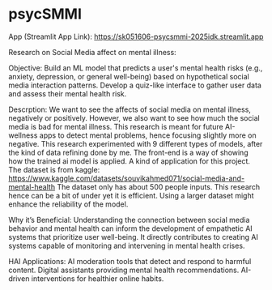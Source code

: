 # psycSMMI
App (Streamlit App Link):
https://sk051606-psycsmmi-2025idk.streamlit.app

Research on Social Media affect on mental illness:

Objective:
Build an ML model that predicts a user's mental health risks (e.g., anxiety, depression, or general well-being) based on hypothetical social media interaction patterns. Develop a quiz-like interface to gather user data and assess their mental health risk.

Descrption:
We want to see the affects of social media on mental illness, negatively or positively. 
However, we also want to see how much the social media is bad for mental illness. 
This research is meant for future AI-wellness apps to detect mental problems, hence focusing slightly more on negative.
This research experimented with 9 different types of models, after the kind of data refining done by me. 
The front-end is a way of showing how the trained ai model is applied. A kind of application for this project.
The dataset is from kaggle: https://www.kaggle.com/datasets/souvikahmed071/social-media-and-mental-health
The dataset only has about 500 people inputs. This research hence can be a bit of under yet it is efficient. Using a larger dataset might enhance the reliability of the model.

Why it’s Beneficial:
Understanding the connection between social media behavior and mental health can inform the development of empathetic AI systems that prioritize user well-being. It directly contributes to creating AI systems capable of monitoring and intervening in mental health crises.

HAI Applications:
AI moderation tools that detect and respond to harmful content.
Digital assistants providing mental health recommendations.
AI-driven interventions for healthier online habits.

